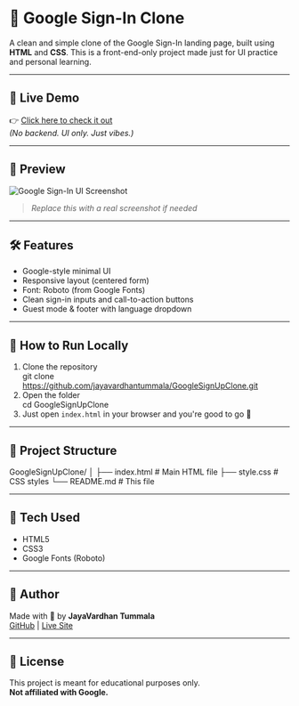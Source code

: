 # 🔐 Google Sign-In Clone

A clean and simple clone of the Google Sign-In landing page, built using **HTML** and **CSS**. This is a front-end-only project made just for UI practice and personal learning.

---

## 🔗 Live Demo

👉 [Click here to check it out](https://jayavardhantummala.github.io/GoogleSignUpClone/)  
*(No backend. UI only. Just vibes.)*

---

## 📸 Preview

![Google Sign-In UI Screenshot](https://via.placeholder.com/600x400.png?text=Project+Preview)

> *Replace this with a real screenshot if needed*

---

## 🛠️ Features

- Google-style minimal UI
- Responsive layout (centered form)
- Font: Roboto (from Google Fonts)
- Clean sign-in inputs and call-to-action buttons
- Guest mode & footer with language dropdown

---

## 🚀 How to Run Locally

1. Clone the repository  
git clone https://github.com/jayavardhantummala/GoogleSignUpClone.git
2. Open the folder  
cd GoogleSignUpClone
3. Just open `index.html` in your browser and you're good to go 🎯

---

## 📁 Project Structure
GoogleSignUpClone/
│
├── index.html # Main HTML file
├── style.css # CSS styles
└── README.md # This file


---

## 🧰 Tech Used

- HTML5  
- CSS3  
- Google Fonts (Roboto)

---

## 🙌 Author

Made with 💙 by **JayaVardhan Tummala**  
[GitHub](https://github.com/jayavardhantummala) | [Live Site](https://jayavardhantummala.github.io/GoogleSignUpClone/)

---

## 📄 License

This project is meant for educational purposes only.  
**Not affiliated with Google.**